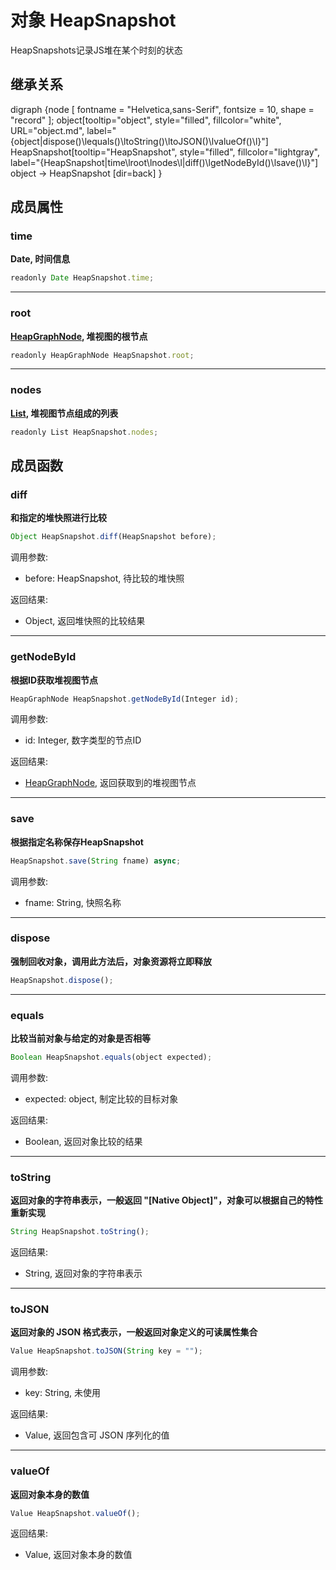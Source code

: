 # 对象 HeapSnapshot
HeapSnapshots记录JS堆在某个时刻的状态

## 继承关系
<dot>digraph {node [ fontname = "Helvetica,sans-Serif", fontsize = 10, shape = "record" ];
object[tooltip="object", style="filled", fillcolor="white", URL="object.md", label="{object|dispose()\lequals()\ltoString()\ltoJSON()\lvalueOf()\l}"]
HeapSnapshot[tooltip="HeapSnapshot", style="filled", fillcolor="lightgray", label="{HeapSnapshot|time\lroot\lnodes\l|diff()\lgetNodeById()\lsave()\l}"]
object -> HeapSnapshot [dir=back]
}</dot>

## 成员属性
        
### time
**Date, 时间信息**

```JavaScript
readonly Date HeapSnapshot.time;
```

--------------------------
### root
**[HeapGraphNode](HeapGraphNode.md), 堆视图的根节点**

```JavaScript
readonly HeapGraphNode HeapSnapshot.root;
```

--------------------------
### nodes
**[List](List.md), 堆视图节点组成的列表**

```JavaScript
readonly List HeapSnapshot.nodes;
```

## 成员函数
        
### diff
**和指定的堆快照进行比较**

```JavaScript
Object HeapSnapshot.diff(HeapSnapshot before);
```

调用参数:
* before: HeapSnapshot, 待比较的堆快照

返回结果:
* Object, 返回堆快照的比较结果

--------------------------
### getNodeById
**根据ID获取堆视图节点**

```JavaScript
HeapGraphNode HeapSnapshot.getNodeById(Integer id);
```

调用参数:
* id: Integer, 数字类型的节点ID

返回结果:
* [HeapGraphNode](HeapGraphNode.md), 返回获取到的堆视图节点

--------------------------
### save
**根据指定名称保存HeapSnapshot**

```JavaScript
HeapSnapshot.save(String fname) async;
```

调用参数:
* fname: String, 快照名称

--------------------------
### dispose
**强制回收对象，调用此方法后，对象资源将立即释放**

```JavaScript
HeapSnapshot.dispose();
```

--------------------------
### equals
**比较当前对象与给定的对象是否相等**

```JavaScript
Boolean HeapSnapshot.equals(object expected);
```

调用参数:
* expected: object, 制定比较的目标对象

返回结果:
* Boolean, 返回对象比较的结果

--------------------------
### toString
**返回对象的字符串表示，一般返回 "[Native Object]"，对象可以根据自己的特性重新实现**

```JavaScript
String HeapSnapshot.toString();
```

返回结果:
* String, 返回对象的字符串表示

--------------------------
### toJSON
**返回对象的 JSON 格式表示，一般返回对象定义的可读属性集合**

```JavaScript
Value HeapSnapshot.toJSON(String key = "");
```

调用参数:
* key: String, 未使用

返回结果:
* Value, 返回包含可 JSON 序列化的值

--------------------------
### valueOf
**返回对象本身的数值**

```JavaScript
Value HeapSnapshot.valueOf();
```

返回结果:
* Value, 返回对象本身的数值

